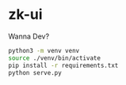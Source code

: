 # zk-ui

Wanna Dev?
```bash
python3 -m venv venv
source ./venv/bin/activate
pip install -r requirements.txt
python serve.py
```
